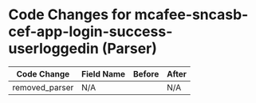 # Code Changes for mcafee-sncasb-cef-app-login-success-userloggedin (Parser)

| Code Change | Field Name | Before | After |
|-------------|------------|--------|-------|
| removed_parser | N/A |  | N/A |